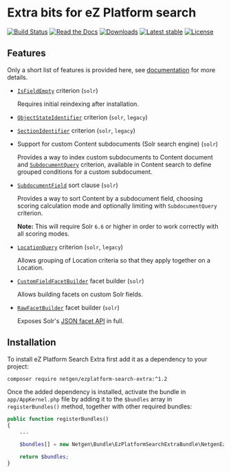 # Extra bits for eZ Platform search

[![Build Status](https://img.shields.io/travis/netgen/ezplatform-search-extra.svg?style=flat-square)](https://travis-ci.org/netgen/ezplatform-search-extra)
[![Read the Docs](https://img.shields.io/readthedocs/pip.svg?style=flat-square)](https://netgen-ezplatform-search-extra.readthedocs.io/en/latest/index.html)
[![Downloads](https://img.shields.io/packagist/dt/netgen/ezplatform-search-extra.svg?style=flat-square)](https://packagist.org/packages/netgen/ezplatform-search-extra)
[![Latest stable](https://img.shields.io/github/release/netgen/ezplatform-search-extra.svg?style=flat-square)](https://packagist.org/packages/netgen/ezplatform-search-extra)
[![License](https://img.shields.io/github/license/netgen/ezplatform-search-extra.svg?style=flat-square)](https://packagist.org/packages/netgen/ezplatform-search-extra)

## Features

Only a short list of features is provided here, see
[documentation](https://netgen-ezplatform-search-extra.readthedocs.io)
for more details.

- [`IsFieldEmpty`](https://github.com/netgen/ezplatform-search-extra/blob/master/lib/API/Values/Content/Query/Criterion/IsFieldEmpty.php) criterion (`solr`)

  Requires initial reindexing after installation.

- [`ObjectStateIdentifier`](https://github.com/netgen/ezplatform-search-extra/blob/master/lib/API/Values/Content/Query/Criterion/ObjectStateIdentifier.php) criterion (`solr`, `legacy`)
- [`SectionIdentifier`](https://github.com/netgen/ezplatform-search-extra/blob/master/lib/API/Values/Content/Query/Criterion/SectionIdentifier.php) criterion (`solr`, `legacy`)
- Support for custom Content subdocuments (Solr search engine) (`solr`)

  Provides a way to index custom subdocuments to Content document and
  [`SubdocumentQuery`](https://github.com/netgen/ezplatform-search-extra/blob/master/lib/API/Values/Content/Query/Criterion/SubdocumentQuery.php)
  criterion, available in Content search to define grouped conditions for a custom subdocument.

- [`SubdocumentField`](https://github.com/netgen/ezplatform-search-extra/blob/master/lib/API/Values/Content/Query/SortClause/SubdocumentField.php) sort clause (`solr`)

  Provides a way to sort Content by a subdocument field, choosing scoring calculation mode and optionally limiting with `SubdocumentQuery` criterion.

  **Note:** This will require Solr `6.6` or higher in order to work correctly with all scoring modes.

- [`LocationQuery`](https://github.com/netgen/ezplatform-search-extra/blob/master/lib/API/Values/Content/Query/Criterion/LocationQuery.php) criterion (`solr`, `legacy`)

  Allows grouping of Location criteria so that they apply together on a Location.

- [`CustomFieldFacetBuilder`](https://github.com/netgen/ezplatform-search-extra/blob/master/lib/API/Values/Content/Query/FacetBuilder/CustomFieldFacetBuilder.php) facet builder (`solr`)

  Allows building facets on custom Solr fields.

- [`RawFacetBuilder`](https://github.com/netgen/ezplatform-search-extra/blob/master/lib/Core/Search/Solr/API/FacetBuilder/RawFacetBuilder.php) facet builder (`solr`)

  Exposes Solr's [JSON facet API](https://lucene.apache.org/solr/guide/7_4/json-facet-api.html) in full.

## Installation

To install eZ Platform Search Extra first add it as a dependency to your project:

```sh
composer require netgen/ezplatform-search-extra:^1.2
```

Once the added dependency is installed, activate the bundle in `app/AppKernel.php` file by adding it to the `$bundles` array in `registerBundles()` method, together with other required bundles:

```php
public function registerBundles()
{
    ...

    $bundles[] = new Netgen\Bundle\EzPlatformSearchExtraBundle\NetgenEzPlatformSearchExtraBundle;

    return $bundles;
}
```
